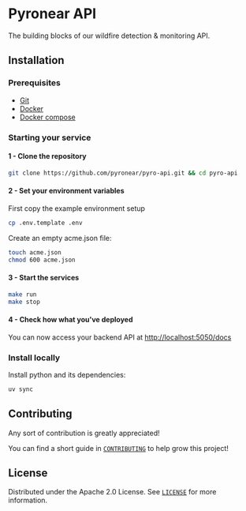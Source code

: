 # Pyronear API

The building blocks of our wildfire detection & monitoring API.

## Installation

### Prerequisites

- [Git](https://git-scm.com/book/en/v2/Getting-Started-Installing-Git)
- [Docker](https://docs.docker.com/engine/install/)
- [Docker compose](https://docs.docker.com/compose/)

### Starting your service

#### 1 - Clone the repository

```bash
git clone https://github.com/pyronear/pyro-api.git && cd pyro-api
```
#### 2 - Set your environment variables

First copy the example environment setup
```bash
cp .env.template .env
```

Create an empty acme.json file:

```bash
touch acme.json
chmod 600 acme.json
```

#### 3 - Start the services

```bash
make run
make stop
```

#### 4 - Check how what you've deployed

You can now access your backend API at [http://localhost:5050/docs](http://localhost:5050/docs)

### Install locally

Install python and its dependencies:

```bash
uv sync
```

## Contributing

Any sort of contribution is greatly appreciated!

You can find a short guide in [`CONTRIBUTING`](CONTRIBUTING.md) to help grow this project!

## License

Distributed under the Apache 2.0 License. See [`LICENSE`](LICENSE) for more information.
